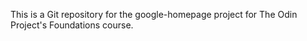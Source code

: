 This is a Git repository for the google-homepage project for The Odin Project's Foundations course.
